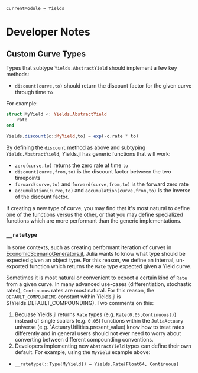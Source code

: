 ```@meta
CurrentModule = Yields
```

# Developer Notes

## Custom Curve Types

Types that subtype `Yields.AbstractYield` should implement a few key methods:

- `discount(curve,to)` should return the discount factor for the given curve through time `to`

For example:

```julia
struct MyYield <: Yields.AbstractYield
    rate
end

Yields.discount(c::MyYield,to) = exp(-c.rate * to)
```


By defining the `discount` method as above and subtyping `Yields.AbstractYield`, Yields.jl has generic functions that will work:

- `zero(curve,to)` returns the zero rate at time `to`
- `discount(curve,from,to)` is the discount factor between the two timepoints
- `forward(curve,to)` and `forward(curve,from,to)` is the forward zero rate
- `accumulation(curve,to)` and `accumulation(curve,from,to)` is the inverse of the discount factor.

If creating a new type of curve, you may find that it's most natural to define one of the functions versus the other, or that you may define specialized functions which are more performant than the generic implementations.

### `__ratetype`

In some contexts, such as creating performant iteration of curves in [EconomicScenarioGenerators.jl](https://github.com/JuliaActuary/EconomicScenarioGenerators.jl), Julia wants to know what type should be expected given an object type. For this reason, we define an internal, un-exported function which returns the `Rate` type expected given a Yield curve.

Sometimes it is most natural or convenient to expect a certain kind of `Rate` from a given curve. In many advanced use-cases (differentiation, stochastic rates), `Continuous` rates are most natural. For this reason, the `DEFAULT_COMPOUNDING` constant within Yields.jl is $(Yields.DEFAULT_COMPOUNDING). Two comments on this:

1. Becuase Yields.jl returns `Rate` types (e.g. `Rate(0.05,Continuous()`) instead of single scalars (e.g. `0.05`) functions within the `JuliaActuary` universe (e.g. `ActuaryUtilities.present_value) know how to treat rates differently and in general users should not ever need to worry about converting between different compounding conventions.
2. Developers implementing new `AbstractYield` types can define their own default. For example, using the `MyYield` example above:

  - `__ratetype(::Type{MyYield}) = Yields.Rate{Float64, Continuous}`
